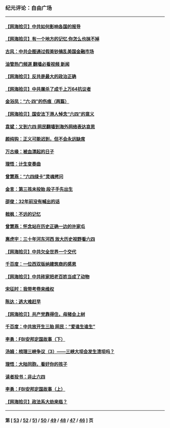 ### 纪元评论：自由广场
---
#### [【网海拾贝】中共如何影响各国的报导](../../pages/nsc993/n13012599.md?06110330) 
#### [【网海拾贝】有一个地方的记忆 你怎么也抹不掉](../../pages/nsc993/n13009802.md?06110330) 
#### [古风：中共企图通过假美钞搞乱美国金融市场](../../pages/nsc993/n13009626.md?06110330) 
#### [油管热门频道 翻墙必看视频 新闻](ok?06110330)
#### [【网海拾贝】反共是最大的政治正确](../../pages/nsc993/n13007051.md?06110330) 
#### [【网海拾贝】中共屠杀了成千上万64抗议者](../../pages/nsc993/n13002713.md?06110330) 
#### [金浴凤：“六·四”的伤痕（两篇）](../../pages/nsc993/n13001719.md?06110330) 
#### [【网海拾贝】国安法下港人悼念“六四”的意义](../../pages/nsc993/n13001039.md?06110330) 
#### [袁斌：又到六四 网民翻墙到海外网络表达哀思](../../pages/nsc993/n13000995.md?06110330) 
#### [颜纯钩：正义可能迟到，但不会永远缺席](../../pages/nsc993/n13000920.md?06110330) 
#### [万古缘：被血漂起的日子](../../pages/nsc993/n13000914.md?06110330) 
#### [理悟：计生变奏曲](../../pages/nsc993/n13000414.md?06110330) 
#### [曾慧燕：“六四绿卡”灵魂拷问](../../pages/nsc993/n13000277.md?06110330) 
#### [金言：第三孩未投胎 段子手先出生](../../pages/nsc993/n13000215.md?06110330) 
#### [邵俊：32年前没有喊出的话](../../pages/nsc993/n13000181.md?06110330) 
#### [戟枫：不远的记忆](../../pages/nsc993/n13000121.md?06110330) 
#### [曾慧燕：怀念站在历史正确一边的许家屯](../../pages/nsc993/n13000073.md?06110330) 
#### [惠虎宇：三十年河东河西 放大历史视野看六四](../../pages/nsc993/n13000018.md?06110330) 
#### [【网海拾贝】中共欠全世界一个交代](../../pages/nsc993/n12998706.md?06110330) 
#### [千百度：一位西双版纳建筑商的感恩](../../pages/nsc993/n12998487.md?06110330) 
#### [【网海拾贝】中共砖家把老百姓当成了动物](../../pages/nsc993/n12993483.md?06110330) 
#### [宋征时：我带考卷来维权](../../pages/nsc993/n12994088.md?06110330) 
#### [陈达：逃大难赶早](../../pages/nsc993/n12993569.md?06110330) 
#### [【网海拾贝】共产党靠得住，母猪会上树](../../pages/nsc993/n12990730.md?06110330) 
#### [千百度：中共放开生三胎 网民：“爱谁生谁生”](../../pages/nsc993/n12990644.md?06110330) 
#### [李勇：FBI安邦定国故事（下）](../../pages/nsc993/n12987854.md?06110330) 
#### [汤姆：梳理三峡争议（3）——三峡大坝会发生溃坝吗？](../../pages/nsc993/n12989806.md?06110330) 
#### [理悟：大陆同胞，看好你的孩子](../../pages/nsc993/n12989778.md?06110330) 
#### [读者投书：非止六四](../../pages/nsc993/n12989673.md?06110330) 
#### [李勇：FBI安邦定国故事（上）](../../pages/nsc993/n12987749.md?06110330) 
#### [【网海拾贝】政法系大劫来临？](../../pages/nsc993/n12987596.md?06110330) 

---
#### 第 [ [53](./53.md?06110330) / [52](./52.md?06110330) / [51](./51.md?06110330) / [50](./50.md?06110330) / [49](./49.md?06110330) / [48](./48.md?06110330) / [47](./47.md?06110330) / [46](./46.md?06110330) ] 页
